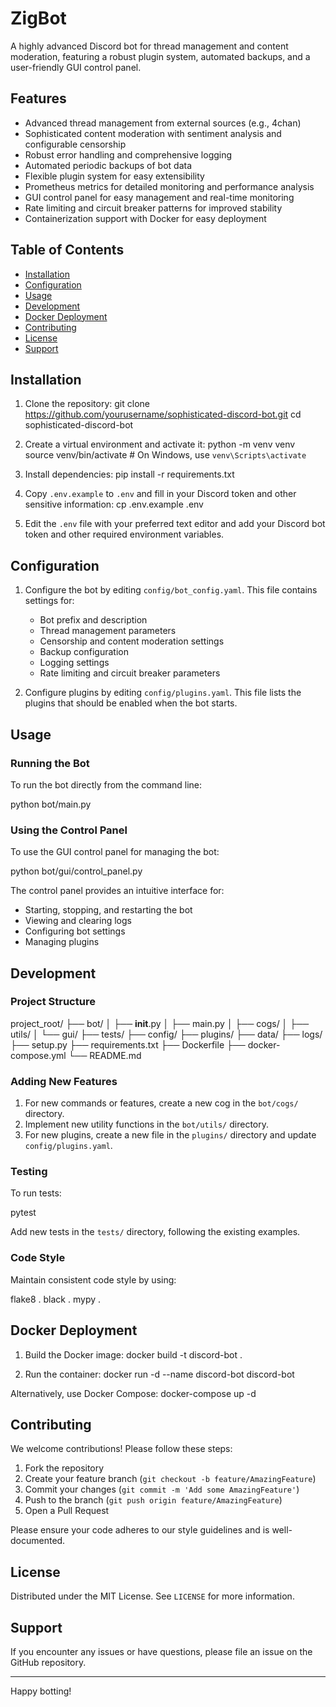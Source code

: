 # ZigBot

A highly advanced Discord bot for thread management and content moderation, featuring a robust plugin system, automated backups, and a user-friendly GUI control panel.

## Features

- Advanced thread management from external sources (e.g., 4chan)
- Sophisticated content moderation with sentiment analysis and configurable censorship
- Robust error handling and comprehensive logging
- Automated periodic backups of bot data
- Flexible plugin system for easy extensibility
- Prometheus metrics for detailed monitoring and performance analysis
- GUI control panel for easy management and real-time monitoring
- Rate limiting and circuit breaker patterns for improved stability
- Containerization support with Docker for easy deployment

## Table of Contents

- [Installation](#installation)
- [Configuration](#configuration)
- [Usage](#usage)
- [Development](#development)
- [Docker Deployment](#docker-deployment)
- [Contributing](#contributing)
- [License](#license)
- [Support](#support)

## Installation

1. Clone the repository:
   git clone https://github.com/yourusername/sophisticated-discord-bot.git
   cd sophisticated-discord-bot

2. Create a virtual environment and activate it:
   python -m venv venv
   source venv/bin/activate  # On Windows, use `venv\Scripts\activate`

3. Install dependencies:
   pip install -r requirements.txt

4. Copy `.env.example` to `.env` and fill in your Discord token and other sensitive information:
   cp .env.example .env

5. Edit the `.env` file with your preferred text editor and add your Discord bot token and other required environment variables.

## Configuration

1. Configure the bot by editing `config/bot_config.yaml`. This file contains settings for:
   - Bot prefix and description
   - Thread management parameters
   - Censorship and content moderation settings
   - Backup configuration
   - Logging settings
   - Rate limiting and circuit breaker parameters

2. Configure plugins by editing `config/plugins.yaml`. This file lists the plugins that should be enabled when the bot starts.

## Usage

### Running the Bot

To run the bot directly from the command line:

python bot/main.py

### Using the Control Panel

To use the GUI control panel for managing the bot:

python bot/gui/control_panel.py

The control panel provides an intuitive interface for:
- Starting, stopping, and restarting the bot
- Viewing and clearing logs
- Configuring bot settings
- Managing plugins

## Development

### Project Structure

project_root/
├── bot/
│   ├── __init__.py
│   ├── main.py
│   ├── cogs/
│   ├── utils/
│   └── gui/
├── tests/
├── config/
├── plugins/
├── data/
├── logs/
├── setup.py
├── requirements.txt
├── Dockerfile
├── docker-compose.yml
└── README.md

### Adding New Features

1. For new commands or features, create a new cog in the `bot/cogs/` directory.
2. Implement new utility functions in the `bot/utils/` directory.
3. For new plugins, create a new file in the `plugins/` directory and update `config/plugins.yaml`.

### Testing

To run tests:

pytest

Add new tests in the `tests/` directory, following the existing examples.

### Code Style

Maintain consistent code style by using:

flake8 .
black .
mypy .

## Docker Deployment

1. Build the Docker image:
   docker build -t discord-bot .

2. Run the container:
   docker run -d --name discord-bot discord-bot

Alternatively, use Docker Compose:
docker-compose up -d

## Contributing

We welcome contributions! Please follow these steps:

1. Fork the repository
2. Create your feature branch (`git checkout -b feature/AmazingFeature`)
3. Commit your changes (`git commit -m 'Add some AmazingFeature'`)
4. Push to the branch (`git push origin feature/AmazingFeature`)
5. Open a Pull Request

Please ensure your code adheres to our style guidelines and is well-documented.

## License

Distributed under the MIT License. See `LICENSE` for more information.

## Support

If you encounter any issues or have questions, please file an issue on the GitHub repository.

---

Happy botting!